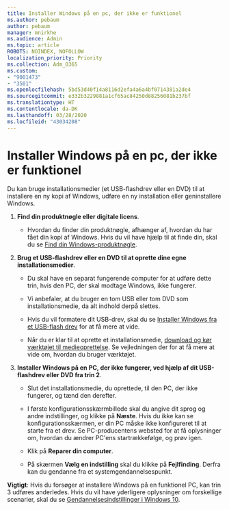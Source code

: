 ```yaml
---
title: Installer Windows på en pc, der ikke er funktionel
ms.author: pebaum
author: pebaum
manager: mnirkhe
ms.audience: Admin
ms.topic: article
ROBOTS: NOINDEX, NOFOLLOW
localization_priority: Priority
ms.collection: Adm_O365
ms.custom:
- "9001473"
- "3501"
ms.openlocfilehash: 5bd53d40f14a8116d2efa4a6a4bf0714381a2de4
ms.sourcegitcommit: e332b3229881a1cf65ac84250d88256081b237bf
ms.translationtype: HT
ms.contentlocale: da-DK
ms.lasthandoff: 03/28/2020
ms.locfileid: "43034208"
---
```

# <a name="install-windows-on-a-nonfunctional-pc"></a>Installer Windows på en pc, der ikke er funktionel

Du kan bruge installationsmedier (et USB-flashdrev eller en DVD) til at installere en ny kopi af Windows, udføre en ny installation eller geninstallere Windows.

1. **Find din produktnøgle eller digitale licens**.

    - Hvordan du finder din produktnøgle, afhænger af, hvordan du har fået din kopi af Windows. Hvis du vil have hjælp til at finde din, skal du se [Find din Windows-produktnøgle](https://support.microsoft.com/help/10749/windows-10-find-product-key). 

2. **Brug et USB-flashdrev eller en DVD til at oprette dine egne installationsmedier**.

    - Du skal have en separat fungerende computer for at udføre dette trin, hvis den PC, der skal modtage Windows, ikke fungerer.

    - Vi anbefaler, at du bruger en tom USB eller tom DVD som installationsmedie, da alt indhold derpå slettes.

    - Hvis du vil formatere dit USB-drev, skal du se [Installer Windows fra et USB-flash drev](https://docs.microsoft.com/windows-hardware/manufacture/desktop/install-windows-from-a-usb-flash-drive) for at få mere at vide.

    - Når du er klar til at oprette et installationsmedie, [download og kør værktøjet til medieoprettelse](https://www.microsoft.com/software-download/windows10). Se vejledningen der for at få mere at vide om, hvordan du bruger værktøjet.

3. **Installer Windows på en PC, der ikke fungerer, ved hjælp af dit USB-flashdrev eller DVD fra trin 2**.

    - Slut det installationsmedie, du oprettede, til den PC, der ikke fungerer, og tænd den derefter.

    - I første konfigurationsskærmbillede skal du angive dit sprog og andre indstillinger, og klikke på **Næste**. Hvis du ikke kan se konfigurationsskærmen, er din PC måske ikke konfigureret til at starte fra et drev. Se PC-producentens websted for at få oplysninger om, hvordan du ændrer PC'ens startrækkefølge, og prøv igen.

    - Klik på **Reparer din computer**.

    - På skærmen **Vælg en indstilling** skal du klikke på **Fejlfinding**. Derfra kan du gendanne fra et systemgendannelsespunkt.

**Vigtigt**: Hvis du forsøger at installere Windows på en funktionel PC, kan trin 3 udføres anderledes. Hvis du vil have yderligere oplysninger om forskellige scenarier, skal du se [Gendannelsesindstillinger i Windows 10](https://support.microsoft.com/help/12415/windows-10-recovery-options).
